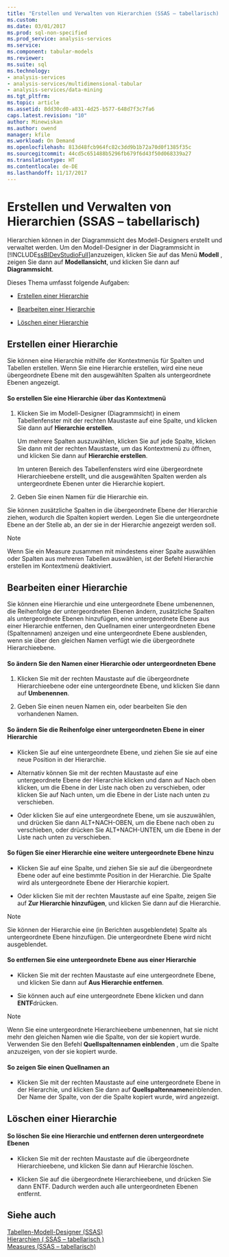 ```yaml
---
title: "Erstellen und Verwalten von Hierarchien (SSAS – tabellarisch) | Microsoft Docs"
ms.custom: 
ms.date: 03/01/2017
ms.prod: sql-non-specified
ms.prod_service: analysis-services
ms.service: 
ms.component: tabular-models
ms.reviewer: 
ms.suite: sql
ms.technology:
- analysis-services
- analysis-services/multidimensional-tabular
- analysis-services/data-mining
ms.tgt_pltfrm: 
ms.topic: article
ms.assetid: 8dd30cd0-a831-4d25-b577-648d7f3c7fa6
caps.latest.revision: "10"
author: Minewiskan
ms.author: owend
manager: kfile
ms.workload: On Demand
ms.openlocfilehash: 813d48fcb964fc82c3dd9b1b72a70d0f1385f35c
ms.sourcegitcommit: 44cd5c651488b5296fb679f6d43f50d068339a27
ms.translationtype: HT
ms.contentlocale: de-DE
ms.lasthandoff: 11/17/2017
---
```

# <a name="create-and-manage-hierarchies-ssas-tabular"></a>Erstellen und Verwalten von Hierarchien (SSAS – tabellarisch)
  Hierarchien können in der Diagrammsicht des Modell-Designers erstellt und verwaltet werden. Um den Modell-Designer in der Diagrammsicht in [!INCLUDE[ssBIDevStudioFull](../../includes/ssbidevstudiofull-md.md)]anzuzeigen, klicken Sie auf das Menü **Modell** , zeigen Sie dann auf **Modellansicht**, und klicken Sie dann auf **Diagrammsicht**.  
  
 Dieses Thema umfasst folgende Aufgaben:  
  
-   [Erstellen einer Hierarchie](#bkmk_create)  
  
-   [Bearbeiten einer Hierarchie](#bkmk_edit)  
  
-   [Löschen einer Hierarchie](#bkmk_delete)  
  
##  <a name="bkmk_create"></a> Erstellen einer Hierarchie  
 Sie können eine Hierarchie mithilfe der Kontextmenüs für Spalten und Tabellen erstellen. Wenn Sie eine Hierarchie erstellen, wird eine neue übergeordnete Ebene mit den ausgewählten Spalten als untergeordnete Ebenen angezeigt.  
  
#### <a name="to-create-a-hierarchy-from-the-context-menu"></a>So erstellen Sie eine Hierarchie über das Kontextmenü  
  
1.  Klicken Sie im Modell-Designer (Diagrammsicht) in einem Tabellenfenster mit der rechten Maustaste auf eine Spalte, und klicken Sie dann auf **Hierarchie erstellen**.  
  
     Um mehrere Spalten auszuwählen, klicken Sie auf jede Spalte, klicken Sie dann mit der rechten Maustaste, um das Kontextmenü zu öffnen, und klicken Sie dann auf **Hierarchie erstellen**.  
  
     Im unteren Bereich des Tabellenfensters wird eine übergeordnete Hierarchieebene erstellt, und die ausgewählten Spalten werden als untergeordnete Ebenen unter die Hierarchie kopiert.  
  
2.  Geben Sie einen Namen für die Hierarchie ein.  
  
 Sie können zusätzliche Spalten in die übergeordnete Ebene der Hierarchie ziehen, wodurch die Spalten kopiert werden. Legen Sie die untergeordnete Ebene an der Stelle ab, an der sie in der Hierarchie angezeigt werden soll.  
  
> [!NOTE]  
>  Wenn Sie ein Measure zusammen mit mindestens einer Spalte auswählen oder Spalten aus mehreren Tabellen auswählen, ist der Befehl Hierarchie erstellen im Kontextmenü deaktiviert.  
  
##  <a name="bkmk_edit"></a> Bearbeiten einer Hierarchie  
 Sie können eine Hierarchie und eine untergeordnete Ebene umbenennen, die Reihenfolge der untergeordneten Ebenen ändern, zusätzliche Spalten als untergeordnete Ebenen hinzufügen, eine untergeordnete Ebene aus einer Hierarchie entfernen, den Quellnamen einer untergeordneten Ebene (Spaltennamen) anzeigen und eine untergeordnete Ebene ausblenden, wenn sie über den gleichen Namen verfügt wie die übergeordnete Hierarchieebene.  
  
#### <a name="to-change-the-name-of-a-hierarchy-or-child-level"></a>So ändern Sie den Namen einer Hierarchie oder untergeordneten Ebene  
  
1.  Klicken Sie mit der rechten Maustaste auf die übergeordnete Hierarchieebene oder eine untergeordnete Ebene, und klicken Sie dann auf **Umbenennen**.  
  
2.  Geben Sie einen neuen Namen ein, oder bearbeiten Sie den vorhandenen Namen.  
  
#### <a name="to-change-the-order-of-a-child-level-in-a-hierarchy"></a>So ändern Sie die Reihenfolge einer untergeordneten Ebene in einer Hierarchie  
  
-   Klicken Sie auf eine untergeordnete Ebene, und ziehen Sie sie auf eine neue Position in der Hierarchie.  
  
-   Alternativ können Sie mit der rechten Maustaste auf eine untergeordnete Ebene der Hierarchie klicken und dann auf Nach oben klicken, um die Ebene in der Liste nach oben zu verschieben, oder klicken Sie auf Nach unten, um die Ebene in der Liste nach unten zu verschieben.  
  
-   Oder klicken Sie auf eine untergeordnete Ebene, um sie auszuwählen, und drücken Sie dann ALT+NACH-OBEN, um die Ebene nach oben zu verschieben, oder drücken Sie ALT+NACH-UNTEN, um die Ebene in der Liste nach unten zu verschieben.  
  
#### <a name="to-add-another-child-level-to-a-hierarchy"></a>So fügen Sie einer Hierarchie eine weitere untergeordnete Ebene hinzu  
  
-   Klicken Sie auf eine Spalte, und ziehen Sie sie auf die übergeordnete Ebene oder auf eine bestimmte Position in der Hierarchie. Die Spalte wird als untergeordnete Ebene der Hierarchie kopiert.  
  
-   Oder klicken Sie mit der rechten Maustaste auf eine Spalte, zeigen Sie auf **Zur Hierarchie hinzufügen**, und klicken Sie dann auf die Hierarchie.  
  
> [!NOTE]  
>  Sie können der Hierarchie eine (in Berichten ausgeblendete) Spalte als untergeordnete Ebene hinzufügen. Die untergeordnete Ebene wird nicht ausgeblendet.  
  
#### <a name="to-remove-a-child-level-from-a-hierarchy"></a>So entfernen Sie eine untergeordnete Ebene aus einer Hierarchie  
  
-   Klicken Sie mit der rechten Maustaste auf eine untergeordnete Ebene, und klicken Sie dann auf **Aus Hierarchie entfernen**.  
  
-   Sie können auch auf eine untergeordnete Ebene klicken und dann **ENTF**drücken.  
  
> [!NOTE]  
>  Wenn Sie eine untergeordnete Hierarchieebene umbenennen, hat sie nicht mehr den gleichen Namen wie die Spalte, von der sie kopiert wurde. Verwenden Sie den Befehl **Quellspaltennamen einblenden** , um die Spalte anzuzeigen, von der sie kopiert wurde.  
  
#### <a name="to-show-a-source-name"></a>So zeigen Sie einen Quellnamen an  
  
-   Klicken Sie mit der rechten Maustaste auf eine untergeordnete Ebene in der Hierarchie, und klicken Sie dann auf **Quellspaltennamen**einblenden. Der Name der Spalte, von der die Spalte kopiert wurde, wird angezeigt.  
  
##  <a name="bkmk_delete"></a> Löschen einer Hierarchie  
  
#### <a name="to-delete-a-hierarchy-and-remove-its-child-levels"></a>So löschen Sie eine Hierarchie und entfernen deren untergeordnete Ebenen  
  
-   Klicken Sie mit der rechten Maustaste auf die übergeordnete Hierarchieebene, und klicken Sie dann auf Hierarchie löschen.  
  
-   Klicken Sie auf die übergeordnete Hierarchieebene, und drücken Sie dann ENTF. Dadurch werden auch alle untergeordneten Ebenen entfernt.  
  
## <a name="see-also"></a>Siehe auch  
 [Tabellen-Modell-Designer &#40;SSAS&#41;](../../analysis-services/tabular-models/tabular-model-designer-ssas.md)   
 [Hierarchien &#40; SSAS – tabellarisch &#41;](../../analysis-services/tabular-models/hierarchies-ssas-tabular.md)   
 [Measures &#40;SSAS – tabellarisch&#41;](../../analysis-services/tabular-models/measures-ssas-tabular.md)  
  
  
